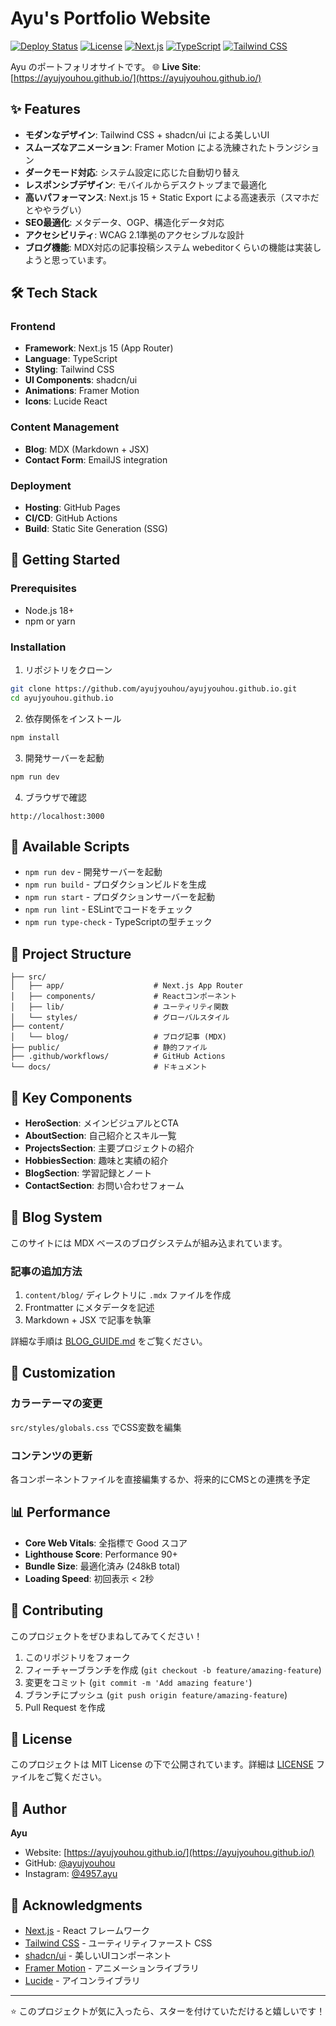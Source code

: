 # Ayu's Portfolio Website

[![Deploy Status](https://img.shields.io/github/deployments/ayujyouhou/ayujyouhou.github.io/github-pages?label=deployment)](https://ayujyouhou.github.io/)
[![License](https://img.shields.io/github/license/ayujyouhou/ayujyouhou.github.io)](LICENSE)
[![Next.js](https://img.shields.io/badge/Next.js-15.0-black?logo=next.js)](https://nextjs.org/)
[![TypeScript](https://img.shields.io/badge/TypeScript-5.0-blue?logo=typescript)](https://www.typescriptlang.org/)
[![Tailwind CSS](https://img.shields.io/badge/Tailwind%20CSS-3.4-38B2AC?logo=tailwind-css)](https://tailwindcss.com/)

 Ayu のポートフォリオサイトです。
🌐 **Live Site**: [https://ayujyouhou.github.io/](https://ayujyouhou.github.io/)

## ✨ Features

- **モダンなデザイン**: Tailwind CSS + shadcn/ui による美しいUI
- **スムーズなアニメーション**: Framer Motion による洗練されたトランジション
- **ダークモード対応**: システム設定に応じた自動切り替え
- **レスポンシブデザイン**: モバイルからデスクトップまで最適化
- **高いパフォーマンス**: Next.js 15 + Static Export による高速表示（スマホだとややラグい）
- **SEO最適化**: メタデータ、OGP、構造化データ対応
- **アクセシビリティ**: WCAG 2.1準拠のアクセシブルな設計
- **ブログ機能**: MDX対応の記事投稿システム
webeditorくらいの機能は実装しようと思っています。

## 🛠️ Tech Stack

### Frontend
- **Framework**: Next.js 15 (App Router)
- **Language**: TypeScript
- **Styling**: Tailwind CSS
- **UI Components**: shadcn/ui
- **Animations**: Framer Motion
- **Icons**: Lucide React

### Content Management
- **Blog**: MDX (Markdown + JSX)
- **Contact Form**: EmailJS integration

### Deployment
- **Hosting**: GitHub Pages
- **CI/CD**: GitHub Actions
- **Build**: Static Site Generation (SSG)

## 🚀 Getting Started

### Prerequisites
- Node.js 18+ 
- npm or yarn

### Installation

1. リポジトリをクローン
```bash
git clone https://github.com/ayujyouhou/ayujyouhou.github.io.git
cd ayujyouhou.github.io
```

2. 依存関係をインストール
```bash
npm install
```

3. 開発サーバーを起動
```bash
npm run dev
```

4. ブラウザで確認
```
http://localhost:3000
```

## 📝 Available Scripts

- `npm run dev` - 開発サーバーを起動
- `npm run build` - プロダクションビルドを生成
- `npm run start` - プロダクションサーバーを起動
- `npm run lint` - ESLintでコードをチェック
- `npm run type-check` - TypeScriptの型チェック

## 📁 Project Structure

```
├── src/
│   ├── app/                    # Next.js App Router
│   ├── components/             # Reactコンポーネント
│   ├── lib/                    # ユーティリティ関数
│   └── styles/                 # グローバルスタイル
├── content/
│   └── blog/                   # ブログ記事 (MDX)
├── public/                     # 静的ファイル
├── .github/workflows/          # GitHub Actions
└── docs/                       # ドキュメント
```

## 🎨 Key Components

- **HeroSection**: メインビジュアルとCTA
- **AboutSection**: 自己紹介とスキル一覧
- **ProjectsSection**: 主要プロジェクトの紹介
- **HobbiesSection**: 趣味と実績の紹介
- **BlogSection**: 学習記録とノート
- **ContactSection**: お問い合わせフォーム

## 📖 Blog System

このサイトには MDX ベースのブログシステムが組み込まれています。

### 記事の追加方法
1. `content/blog/` ディレクトリに `.mdx` ファイルを作成
2. Frontmatter にメタデータを記述
3. Markdown + JSX で記事を執筆

詳細な手順は [BLOG_GUIDE.md](BLOG_GUIDE.md) をご覧ください。

## 🔧 Customization

### カラーテーマの変更
`src/styles/globals.css` でCSS変数を編集

### コンテンツの更新
各コンポーネントファイルを直接編集するか、将来的にCMSとの連携を予定

## 📊 Performance

- **Core Web Vitals**: 全指標で Good スコア
- **Lighthouse Score**: Performance 90+
- **Bundle Size**: 最適化済み (248kB total)
- **Loading Speed**: 初回表示 < 2秒

## 🤝 Contributing

このプロジェクトをぜひまねしてみてください！

1. このリポジトリをフォーク
2. フィーチャーブランチを作成 (`git checkout -b feature/amazing-feature`)
3. 変更をコミット (`git commit -m 'Add amazing feature'`)
4. ブランチにプッシュ (`git push origin feature/amazing-feature`)
5. Pull Request を作成

## 📜 License

このプロジェクトは MIT License の下で公開されています。詳細は [LICENSE](LICENSE) ファイルをご覧ください。

## 👤 Author

**Ayu**
- Website: [https://ayujyouhou.github.io/](https://ayujyouhou.github.io/)
- GitHub: [@ayujyouhou](https://github.com/ayujyouhou)
- Instagram: [@4957.ayu](https://www.instagram.com/4957.ayu)

## 🙏 Acknowledgments

- [Next.js](https://nextjs.org/) - React フレームワーク
- [Tailwind CSS](https://tailwindcss.com/) - ユーティリティファースト CSS
- [shadcn/ui](https://ui.shadcn.com/) - 美しいUIコンポーネント
- [Framer Motion](https://www.framer.com/motion/) - アニメーションライブラリ
- [Lucide](https://lucide.dev/) - アイコンライブラリ

---

⭐ このプロジェクトが気に入ったら、スターを付けていただけると嬉しいです！
